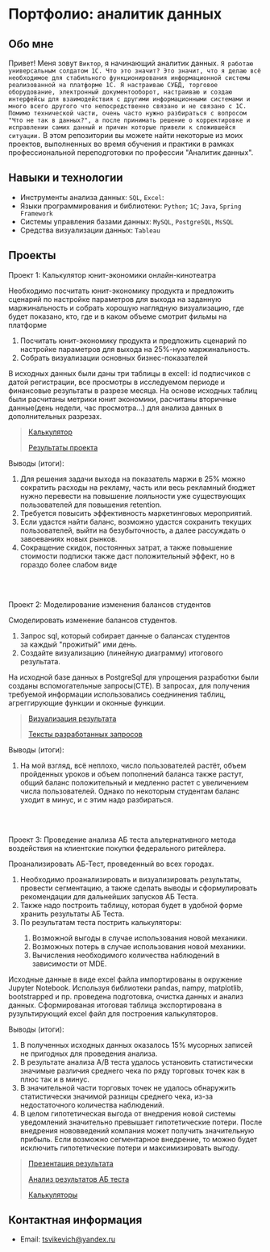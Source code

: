 # Портфолио: аналитик данных

## Обо мне 

Привет! Меня зовут ``Виктор``, я начинающий аналитик данных. 
``Я работаю универсальным солдатом 1С. Что это значит? Это значит, что я делаю всё необходимое для стабильного функционирования информационной системы реализованной на платформе 1С. Я настраиваю СУБД, торговое оборудование, электронный документооборот, настраиваю и создаю интерфейсы для взаимодействия с другими информационными системами и много всего другого что непосредственно связано и не связано с 1С. Помимо технической части, очень часто нужно разбираться с вопросом "Что не так в данных?", а после принимать решение о корректировке и исправлении самих данный и причин которые привели к сложившейся ситуации.``
В этом репозитории вы можете найти некоторые из моих проектов, выполненных во время обучения и практики в рамках профессиональной переподготовки по профессии "Аналитик данных".
<br>


## Навыки и технологии
- Инструменты анализа данных: ``SQL``, ``Excel``: 
- Языки программирования и библиотеки: ``Python``;  ``1C``; ``Java``, ``Spring Framework``
- Системы управления базами данных: ``MySQL``, ``PostgreSQL``, ``MsSQL``
- Средства визуализации данных: ``Tableau``


## Проекты
<p> Проект 1: Калькулятор юнит-экономики онлайн-кинотеатра</p>
<p>Необходимо посчитать юнит-экономику продукта и предложить сценарий по настройке параметров для выхода на заданную маржинальность и собрать хорошую наглядную визуализацию, где будет показано, кто, где и в каком объеме смотрит фильмы на платформе</p>
<ol>
  <li>Посчитать юнит-экономику продукта и предложить сценарий по настройке параметров для выхода на 25%-ную маржинальность.</li>
  <li>Собрать визуализации основных бизнес-показателей</li>
</ol>

<p>В исходных данных были даны три таблицы в excell: id подписчиков с датой регистрации, все просмотры в исследуемом периоде и финансовые результаты в разрезе месяца. На основе исходных таблиц были расчитаны метрики юнит экономики, расчитаны вторичные данные(день недели, час просмотра...) для анализа данных в дополнительных разрезах.</p>

> <a href="https://docs.google.com/spreadsheets/d/19eInWUwf_J66efvLGrgc_et8uszENWZm/edit?usp=share_link&ouid=107345745887689613190&rtpof=true&sd=true">Калькулятор</a>
>
> <a href="https://docs.google.com/presentation/d/1NFuFxmTrwxlK1-eLkDPRlEeSrYpCqVvg/edit?usp=share_link&ouid=107345745887689613190&rtpof=true&sd=true">Результаты проекта</a>
 
 
<p>Выводы (итоги):</p>
<ol>
  <li>Для решения задачи выхода на показатель маржи в 25% можно сократить расходы на рекламу, часть или весь рекламный бюджет нужно перевести на повышение лояльности уже существующих пользователей для повышения retention.</li>
  <li>Требуется повысить эффективность маркетинговых мероприятий.</li>
  <li>Если удастся найти баланс, возможно удастся сохранить текущих пользователей, выйти на безубыточность, а далее рассуждать о завоеваниях новых рынков.</li>
  <li>Сокращение скидок, постоянных затрат, а также повышение стоимости подписки также даст положительный эффект, но в гораздо более слабом виде</li>
</ol>
<br> 

<br> 

<p>Проект 2: Моделирование изменения балансов студентов</p> 
<p>Смоделировать изменение балансов студентов.</p>
<ol>
  <li>Запрос sql, который собирает данные о балансах студентов за каждый "прожитый" ими день.</li>
  <li>Создайте визуализацию (линейную диаграмму) итогового результата.</li>
</ol>

<p>На исходной базе данных в PostgreSql для упрощения разработки были созданы вспомогательные запросы(CTE). В запросах, для получения требуемой информации использовались соеднинения таблиц, агреггирующие функции и оконные функции.</p>

> <a href="https://docs.google.com/presentation/d/1WgK4QK2Xhnqi-6xP0MgdcvPHyyRgl2OsWOe548Kh0KQ/edit?usp=share_link">Визуализация результата</a>
>
> <a href="students_payments.sql">Тексты разработанных запросов</a>
  
<p>Выводы (итоги):</p>
<ol>
  <li>На мой взгляд, всё неплохо, число пользователей растёт, объем пройденных уроков и объем пополнений баланса также растут, общий баланс положительный и медленно растет с увеличением числа пользователей. Однако по некоторым студентам баланс уходит в минус, и с этим надо разбираться.</li>
</ol>
<br> 

<br>

<p>Проект 3: Проведение анализа АБ теста альтернативного метода воздействия на клиентские покупки федерального ритейлера.</p> 
<p>Проанализировать АБ-Тест, проведенный во всех городах.</p> 
<ol>
  <li>Необходимо проанализировать и визуализировать результаты, провести сегментацию, а также сделать выводы и сформулировать рекомендации для дальнейших запусков АБ Теста.</li>
  <li>Также надо построить таблицу, которая будет в удобной форме хранить результаты АБ Теста.</li>
  <li>По результатам теста пострить калькуляторы:</li>
    <ol>  
      <li>Возможной выгоды в случае использования новой механики.</li>
      <li>Возможных потерь в случае использования новой механики.</li>
      <li>Вычисления необходимого количества наблюдений в зависимости от MDE.</li>
    </ol>
</ol>

<p>Исходные данные в виде excel файла импортированы в окружение Jupyter Notebook. Используя библиотеки pandas, nampy, matplotlib, bootstrapped и пр. проведена подготовка, очистка данных и анализ данных. Сформированая итоговая таблица экспортирована в рузультирующий excel файл для построения калькуляторов.</p>

<p>Выводы (итоги):</p>
<ol>
  <li>В полученных исходных данных оказалось 15% мусорных записей не пригодных для проведения анализа.</li>
  <li>В результате анализа A/B теста удалось установить статистически значимые различия среднего чека по ряду торговых точек как в плюс так и в минус.</li>
  <li>В значительной части торговых точек не удалось обнаружить статистически значимой разницы среднего чека, из-за недостаточного количества наблюдений.</li>
  <li>В целом гипотетическая выгода от внедрения новой системы уведомлений значительно превышает гипотетические потери. После внедрения нововведений компания может получить значительную прибыль. Если возможно сегментарное внедрение, то можно будет исключить гипотетические потери и максимизировать выгоду.</li>
</ol>

> <a href="[https://docs.google.com/presentation/d/1WgK4QK2Xhnqi-6xP0MgdcvPHyyRgl2OsWOe548Kh0KQ/edit?usp=share_link](https://docs.google.com/presentation/d/1KPV_rDCE_OM-4nWZU8RM_1SjX_Vx-m6CT5h5DRz7hyg/edit?usp=sharing)">Презентация результата</a>
>
> <a href="students_payments.sql">Анализ результатов АБ теста</a>
>
> <a href="students_payments.sql">Калькуляторы</a>
## Контактная информация
- Email: tsvikevich@yandex.ru
